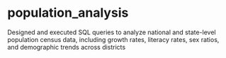 # population_analysis
Designed and executed SQL queries to analyze national and state-level population census data, including growth rates, literacy rates, sex ratios, and demographic trends across districts
